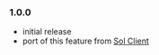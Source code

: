 ### 1.0.0

- initial release
- port of this feature from [Sol Client](https://github.com/Sol-Client/client/tree/develop/src/main/java/io/github/solclient/client/mod/impl/v1_7visuals)
